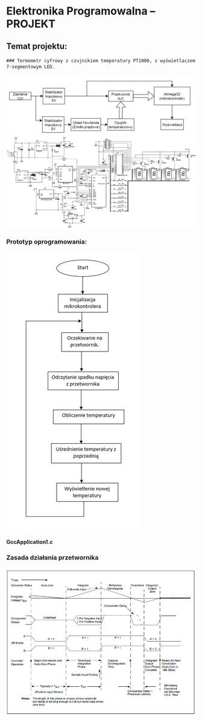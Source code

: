 # Elektronika Programowalna – PROJEKT

## Temat projektu:
	### Termometr cyfrowy z czujnikiem temperatury PT1000, z wyświetlaczem 7-segmentowym LED.

![uklad](/doc/uklad.png)
![Scheme](/doc/schemat.png)

### Prototyp oprogramowania:
![Algorytm](/doc/algorytm.png)

#### GccApplication1.c

### Zasada działania przetwornika 
![Przetwornik](/doc/przetwornik.png)
